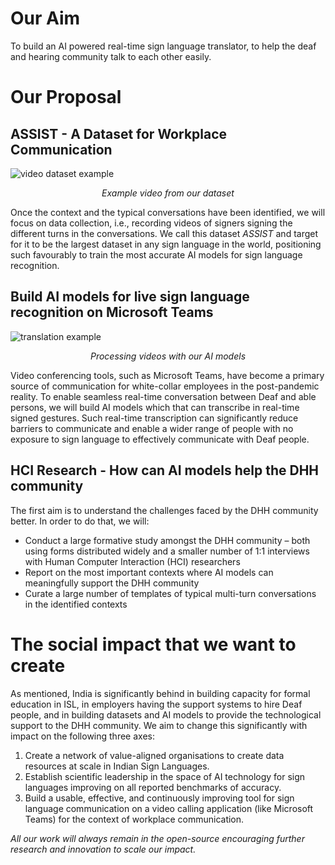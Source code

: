 <h1>Our Aim</h1>
To build an AI powered real-time sign language translator, to help the deaf and hearing community talk to each other easily.
<h1>Our Proposal</h1>

<h2>ASSIST - A Dataset for Workplace Communication</h2>  
<img src="../images/dataset.gif" style="float: middle;" alt="video dataset example" />  
<p style="text-align: center; font-style: italic;"> Example video from our dataset</p>
Once the context and the typical conversations have been identified, we will focus on data collection, i.e., recording videos of signers signing the different turns in the conversations. We call this dataset <i>ASSIST</i> and target for it to be the largest dataset in any sign language in the world, positioning such favourably to train the most accurate AI models for sign language recognition.

<h2>Build AI models for live sign language recognition on Microsoft Teams </h2>
<img src="../images/translated_video.gif" style="float: middle;" alt="translation example" />  
<p style="text-align: center; font-style: italic;"> Processing videos with our AI models</p>
Video conferencing tools, such as Microsoft Teams, have become a primary source of communication for white-collar employees in the post-pandemic reality. To enable seamless real-time conversation between Deaf and able persons, we will build AI models which that can transcribe in real-time signed gestures. Such real-time transcription can significantly reduce barriers to communicate and enable a wider range of people with no exposure to sign language to effectively communicate with Deaf people.  

<h2>HCI Research - How can AI models help the DHH community</h2>
The first aim is to understand the challenges faced by the DHH community better. In order to do that, we will: <br>
<ul>
<li> Conduct a large formative study amongst the DHH community – both using forms distributed widely and a smaller number of 1:1 interviews with Human Computer Interaction (HCI) researchers </li>
<li> Report on the most important contexts where AI models can meaningfully support the DHH community </li>
<li> Curate a large number of templates of typical multi-turn conversations in the identified contexts </li>
</ul>

<h1>The social impact that we want to create</h1>
As mentioned, India is significantly behind in building capacity for formal education in ISL, in employers having the support systems to hire Deaf people, and in building datasets and AI models to provide the technological support to the DHH community. We aim to change this significantly with impact on the following three axes:

<ol>
<li> Create a network of value-aligned organisations to create data resources at scale in Indian Sign Languages. </li>
<li> Establish scientific leadership in the space of AI technology for sign languages improving on all reported benchmarks of accuracy. </li>
<li> Build a usable, effective, and continuously improving tool for sign language communication on a video calling application (like Microsoft Teams) for the context of workplace communication. </li>
</ol>

<i>All our work will always remain in the open-source encouraging further research and innovation to scale our impact. </i>
